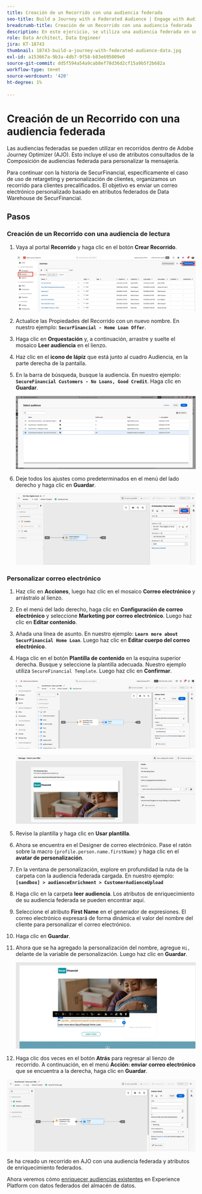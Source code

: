 ```yaml
---
title: Creación de un Recorrido con una audiencia federada
seo-title: Build a Journey with a Federated Audience | Engage with Audiences from your Data Warehouse using Federated Audience Composition
breadcrumb-title: Creación de un Recorrido con una audiencia federada
description: En este ejercicio, se utiliza una audiencia federada en un recorrido de Journey Optimizer.
role: Data Architect, Data Engineer
jira: KT-18743
thumbnail: 18743-build-a-journey-with-federated-audience-data.jpg
exl-id: a153667a-9b3a-4db7-9f58-b83e695009e0
source-git-commit: dd5f594a54a9cab8ef78d36d2cf15a9b5f2b682a
workflow-type: tm+mt
source-wordcount: '420'
ht-degree: 1%

---
```


# Creación de un Recorrido con una audiencia federada

Las audiencias federadas se pueden utilizar en recorridos dentro de Adobe Journey Optimizer (AJO). Esto incluye el uso de atributos consultados de la Composición de audiencias federada para personalizar la mensajería.

Para continuar con la historia de SecurFinancial, específicamente el caso de uso de retargeting y personalización de clientes, organizamos un recorrido para clientes precalificados. El objetivo es enviar un correo electrónico personalizado basado en atributos federados de Data Warehouse de SecurFinancial.

## Pasos

### Creación de un Recorrido con una audiencia de lectura

1. Vaya al portal **Recorrido** y haga clic en el botón **Crear Recorrido**.

   ![crear-un-recorrido](assets/create-journey.png)

2. Actualice las Propiedades del Recorrido con un nuevo nombre. En nuestro ejemplo: **`SecurFinancial - Home Loan Offer`**.

3. Haga clic en **Orquestación** y, a continuación, arrastre y suelte el mosaico **Leer audiencia** en el lienzo.

4. Haz clic en el **icono de lápiz** que está junto al cuadro Audiencia, en la parte derecha de la pantalla.

5. En la barra de búsqueda, busque la audiencia. En nuestro ejemplo: **`SecureFinancial Customers - No Loans, Good Credit`**. Haga clic en **Guardar**.

   ![crear-un-recorrido](assets/select-audience.png)

6. Deje todos los ajustes como predeterminados en el menú del lado derecho y haga clic en **Guardar**.

   ![save-audience-settings](assets/save-audience-settings.png)

### Personalizar correo electrónico

1. Haz clic en **Acciones**, luego haz clic en el mosaico **Correo electrónico** y arrástralo al lienzo.

2. En el menú del lado derecho, haga clic en **Configuración de correo electrónico** y seleccione **Marketing por correo electrónico**. Luego haz clic en **Editar contenido**.

3. Añada una línea de asunto. En nuestro ejemplo: **`Learn more about SecurFinancial Home Loan`**. Luego haz clic en **Editar cuerpo del correo electrónico**.

4. Haga clic en el botón **Plantilla de contenido** en la esquina superior derecha. Busque y seleccione la plantilla adecuada. Nuestro ejemplo utiliza `SecureFinancial Template`. Luego haz clic en **Confirmar**.

   ![recorrido-email-config](assets/journey-email-config.png)

   ![recorrido-email-confirm](assets/journey-email-confirm.png)

5. Revise la plantilla y haga clic en **Usar plantilla**.

6. Ahora se encuentra en el Designer de correo electrónico. Pase el ratón sobre la macro `{profile.person.name.firstName}` y haga clic en el **avatar de personalización**.

7. En la ventana de personalización, explore en profundidad la ruta de la carpeta con la audiencia federada cargada. En nuestro ejemplo: **`[sandbox] > audienceEnrichment > CustomerAudienceUpload`**

8. Haga clic en la carpeta **leer audiencia**. Los atributos de enriquecimiento de su audiencia federada se pueden encontrar aquí.

9. Seleccione el atributo **First Name** en el generador de expresiones. El correo electrónico expresará de forma dinámica el valor del nombre del cliente para personalizar el correo electrónico.

10. Haga clic en **Guardar**.

11. Ahora que se ha agregado la personalización del nombre, agregue `Hi, ` delante de la variable de personalización. Luego haz clic en **Guardar**.

    ![recorrido-email-save](assets/journey-email-save.png)

12. Haga clic dos veces en el botón **Atrás** para regresar al lienzo de recorrido. A continuación, en el menú **Acción: enviar correo electrónico** que se encuentra a la derecha, haga clic en **Guardar**.

   ![guardar-final-recorrido](assets/save-final-journey.png)

Se ha creado un recorrido en AJO con una audiencia federada y atributos de enriquecimiento federados.

Ahora veremos cómo [enriquecer audiencias existentes](federated-audience-composition.md) en Experience Platform con datos federados del almacén de datos.
